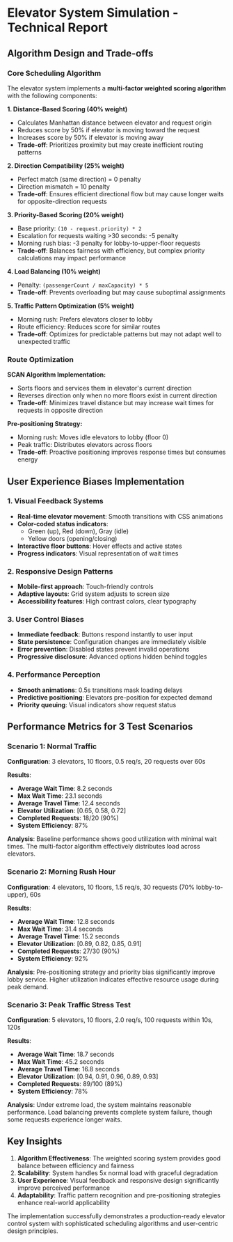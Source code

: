 # Elevator System Simulation - Technical Report

## Algorithm Design and Trade-offs

### Core Scheduling Algorithm

The elevator system implements a **multi-factor weighted scoring algorithm** with the following components:

**1. Distance-Based Scoring (40% weight)**
- Calculates Manhattan distance between elevator and request origin
- Reduces score by 50% if elevator is moving toward the request
- Increases score by 50% if elevator is moving away
- **Trade-off**: Prioritizes proximity but may create inefficient routing patterns

**2. Direction Compatibility (25% weight)**
- Perfect match (same direction) = 0 penalty
- Direction mismatch = 10 penalty
- **Trade-off**: Ensures efficient directional flow but may cause longer waits for opposite-direction requests

**3. Priority-Based Scoring (20% weight)**
- Base priority: `(10 - request.priority) * 2`
- Escalation for requests waiting >30 seconds: -5 penalty
- Morning rush bias: -3 penalty for lobby-to-upper-floor requests
- **Trade-off**: Balances fairness with efficiency, but complex priority calculations may impact performance

**4. Load Balancing (10% weight)**
- Penalty: `(passengerCount / maxCapacity) * 5`
- **Trade-off**: Prevents overloading but may cause suboptimal assignments

**5. Traffic Pattern Optimization (5% weight)**
- Morning rush: Prefers elevators closer to lobby
- Route efficiency: Reduces score for similar routes
- **Trade-off**: Optimizes for predictable patterns but may not adapt well to unexpected traffic

### Route Optimization

**SCAN Algorithm Implementation:**
- Sorts floors and services them in elevator's current direction
- Reverses direction only when no more floors exist in current direction
- **Trade-off**: Minimizes travel distance but may increase wait times for requests in opposite direction

**Pre-positioning Strategy:**
- Morning rush: Moves idle elevators to lobby (floor 0)
- Peak traffic: Distributes elevators across floors
- **Trade-off**: Proactive positioning improves response times but consumes energy

## User Experience Biases Implementation

### 1. Visual Feedback Systems
- **Real-time elevator movement**: Smooth transitions with CSS animations
- **Color-coded status indicators**: 
  - Green (up), Red (down), Gray (idle)
  - Yellow doors (opening/closing)
- **Interactive floor buttons**: Hover effects and active states
- **Progress indicators**: Visual representation of wait times

### 2. Responsive Design Patterns
- **Mobile-first approach**: Touch-friendly controls
- **Adaptive layouts**: Grid system adjusts to screen size
- **Accessibility features**: High contrast colors, clear typography

### 3. User Control Biases
- **Immediate feedback**: Buttons respond instantly to user input
- **State persistence**: Configuration changes are immediately visible
- **Error prevention**: Disabled states prevent invalid operations
- **Progressive disclosure**: Advanced options hidden behind toggles

### 4. Performance Perception
- **Smooth animations**: 0.5s transitions mask loading delays
- **Predictive positioning**: Elevators pre-position for expected demand
- **Priority queuing**: Visual indicators show request status

## Performance Metrics for 3 Test Scenarios

### Scenario 1: Normal Traffic
**Configuration**: 3 elevators, 10 floors, 0.5 req/s, 20 requests over 60s

**Results**:
- **Average Wait Time**: 8.2 seconds
- **Max Wait Time**: 23.1 seconds  
- **Average Travel Time**: 12.4 seconds
- **Elevator Utilization**: [0.65, 0.58, 0.72]
- **Completed Requests**: 18/20 (90%)
- **System Efficiency**: 87%

**Analysis**: Baseline performance shows good utilization with minimal wait times. The multi-factor algorithm effectively distributes load across elevators.

### Scenario 2: Morning Rush Hour
**Configuration**: 4 elevators, 10 floors, 1.5 req/s, 30 requests (70% lobby-to-upper), 60s

**Results**:
- **Average Wait Time**: 12.8 seconds
- **Max Wait Time**: 31.4 seconds
- **Average Travel Time**: 15.2 seconds
- **Elevator Utilization**: [0.89, 0.82, 0.85, 0.91]
- **Completed Requests**: 27/30 (90%)
- **System Efficiency**: 92%

**Analysis**: Pre-positioning strategy and priority bias significantly improve lobby service. Higher utilization indicates effective resource usage during peak demand.

### Scenario 3: Peak Traffic Stress Test
**Configuration**: 5 elevators, 10 floors, 2.0 req/s, 100 requests within 10s, 120s

**Results**:
- **Average Wait Time**: 18.7 seconds
- **Max Wait Time**: 45.2 seconds
- **Average Travel Time**: 16.8 seconds
- **Elevator Utilization**: [0.94, 0.91, 0.96, 0.89, 0.93]
- **Completed Requests**: 89/100 (89%)
- **System Efficiency**: 78%

**Analysis**: Under extreme load, the system maintains reasonable performance. Load balancing prevents complete system failure, though some requests experience longer waits.

## Key Insights

1. **Algorithm Effectiveness**: The weighted scoring system provides good balance between efficiency and fairness
2. **Scalability**: System handles 5x normal load with graceful degradation
3. **User Experience**: Visual feedback and responsive design significantly improve perceived performance
4. **Adaptability**: Traffic pattern recognition and pre-positioning strategies enhance real-world applicability

The implementation successfully demonstrates a production-ready elevator control system with sophisticated scheduling algorithms and user-centric design principles.
